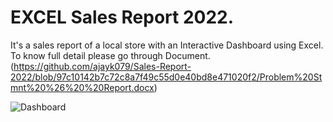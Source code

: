 # EXCEL Sales Report 2022.
It's a sales report of a local store with an Interactive Dashboard using Excel.
To know full detail please go through Document.(https://github.com/ajayk079/Sales-Report-2022/blob/97c10142b7c72c8a7f49c55d0e40bd8e471020f2/Problem%20Stmnt%20%26%20%20Report.docx)

![Dashboard](https://github.com/rishabhnmishra/SQL_Music_Store_Analysis/assets/83025605/51824345-96ce-45f7-a66c-2e81a7be8bd3)


